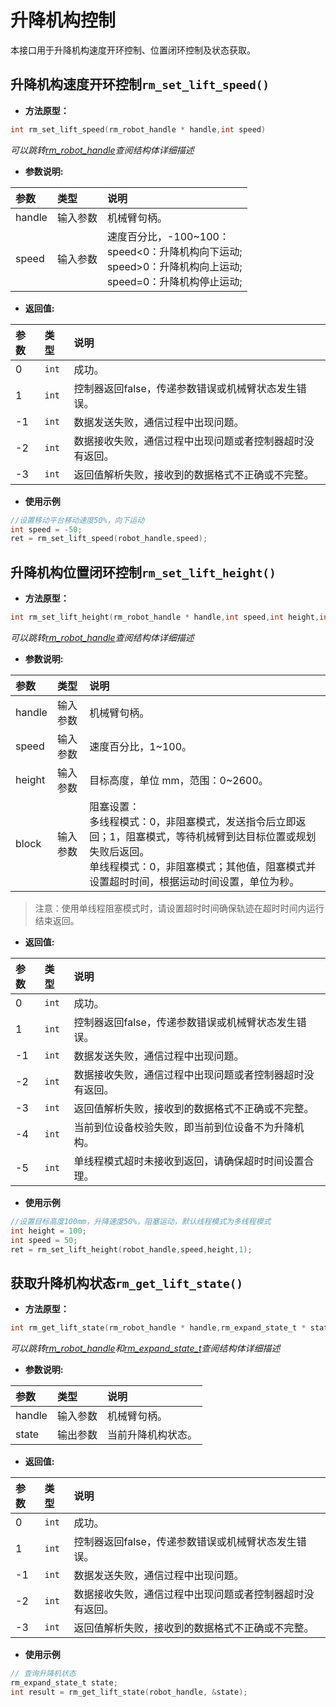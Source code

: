 # 升降机构控制

本接口用于升降机构速度开环控制、位置闭环控制及状态获取。

## 升降机构速度开环控制`rm_set_lift_speed()`

- **方法原型：**

```C
int rm_set_lift_speed(rm_robot_handle * handle,int speed)
```

*可以跳转[rm_robot_handle](../struct/robotHandle)查阅结构体详细描述*

- **参数说明:**

|   参数    |   类型    |   说明    |
| :--- | :--- | :--- |
|   handle  |    输入参数    |    机械臂句柄。    |
|   speed  |    输入参数    |    速度百分比，-100~100：<br>speed<0：升降机构向下运动;<br>speed>0：升降机构向上运动;<br>speed=0：升降机构停止运动;    |

- **返回值:**

|   参数    |   类型    |   说明    |
| :--- | :--- | :--- |
|   0  |    `int`    |    成功。    |
|   1  |    `int`    |    控制器返回false，传递参数错误或机械臂状态发生错误。    |
|  -1  |    `int`    |    数据发送失败，通信过程中出现问题。    |
|  -2  |    `int`    |    数据接收失败，通信过程中出现问题或者控制器超时没有返回。    |
|  -3  |    `int`    |    返回值解析失败，接收到的数据格式不正确或不完整。    |

- **使用示例**
  
```C
//设置移动平台移动速度50%，向下运动
int speed = -50;
ret = rm_set_lift_speed(robot_handle,speed);
```

## 升降机构位置闭环控制`rm_set_lift_height()`

- **方法原型：**

```C
int rm_set_lift_height(rm_robot_handle * handle,int speed,int height,int block)
```

*可以跳转[rm_robot_handle](../struct/robotHandle)查阅结构体详细描述*

- **参数说明:**

|   参数    |   类型    |   说明    |
| :--- | :--- | :--- |
|   handle  |    输入参数    |    机械臂句柄。    |
|   speed  |    输入参数    |    速度百分比，1~100。    |
|   height  |    输入参数    |    目标高度，单位 mm，范围：0~2600。    |
|   block  |    输入参数    |    阻塞设置：<br>多线程模式：0，非阻塞模式，发送指令后立即返回；1，阻塞模式，等待机械臂到达目标位置或规划失败后返回。<br>单线程模式：0，非阻塞模式；其他值，阻塞模式并设置超时时间，根据运动时间设置，单位为秒。    |

>注意：使用单线程阻塞模式时，请设置超时时间确保轨迹在超时时间内运行结束返回。

- **返回值:**

|   参数    |   类型    |   说明    |
| :--- | :--- | :--- |
|   0  |    `int`    |    成功。    |
|   1  |    `int`    |    控制器返回false，传递参数错误或机械臂状态发生错误。    |
|  -1  |    `int`    |    数据发送失败，通信过程中出现问题。    |
|  -2  |    `int`    |    数据接收失败，通信过程中出现问题或者控制器超时没有返回。    |
|  -3  |    `int`    |    返回值解析失败，接收到的数据格式不正确或不完整。    |
|  -4  |    `int`    |    当前到位设备校验失败，即当前到位设备不为升降机构。    |
|  -5  |    `int`    |    单线程模式超时未接收到返回，请确保超时时间设置合理。    |

- **使用示例**
  
```C
//设置目标高度100mm，升降速度50%，阻塞运动，默认线程模式为多线程模式
int height = 100;
int speed = 50;
ret = rm_set_lift_height(robot_handle,speed,height,1);
```

## 获取升降机构状态`rm_get_lift_state()`

- **方法原型：**

```C
int rm_get_lift_state(rm_robot_handle * handle,rm_expand_state_t * state)
```

*可以跳转[rm_robot_handle](../struct/robotHandle)和[rm_expand_state_t](../struct/expandState)查阅结构体详细描述*

- **参数说明:**

|   参数    |   类型    |   说明    |
| :--- | :--- | :--- |
|   handle  |    输入参数    |    机械臂句柄。    |
|   state   |    输出参数    |    当前升降机构状态。    |

- **返回值:**

|   参数    |   类型    |   说明    |
| :--- | :--- | :--- |
|   0  |    `int`    |    成功。    |
|   1  |    `int`    |    控制器返回false，传递参数错误或机械臂状态发生错误。    |
|  -1  |    `int`    |    数据发送失败，通信过程中出现问题。    |
|  -2  |    `int`    |    数据接收失败，通信过程中出现问题或者控制器超时没有返回。    |
|  -3  |    `int`    |    返回值解析失败，接收到的数据格式不正确或不完整。    |

- **使用示例**
  
```C
// 查询升降机状态
rm_expand_state_t state;
int result = rm_get_lift_state(robot_handle, &state);
```
